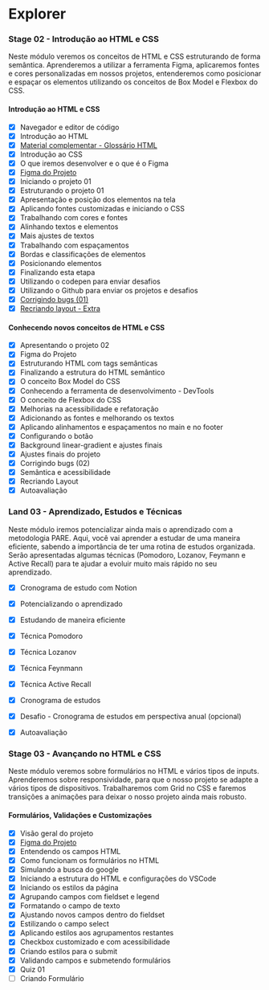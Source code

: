 # Explorer

### Stage 02 - Introdução ao HTML e CSS
Neste módulo veremos os conceitos de HTML e CSS estruturando de forma semântica. Aprenderemos a utilizar a ferramenta Figma, aplicaremos fontes e cores personalizadas em nossos projetos, entenderemos como posicionar e espaçar os elementos utilizando os conceitos de Box Model e Flexbox do CSS.

#### Introdução ao HTML e CSS

- [x] Navegador e editor de código
- [x] Introdução ao HTML
- [x] [Material complementar - Glossário HTML](https://efficient-sloth-d85.notion.site/Principais-elementos-HTML-da8b750fee5b49f2923fdc35b1c921fc)
- [x] Introdução ao CSS
- [x] O que iremos desenvolver e o que é o Figma
- [x] [Figma do Projeto](https://www.figma.com/file/fAvYZz4dPV5MfhL77XkqkD/Explorer---Projeto-01/duplicate?type=design&node-id=0-1&mode=design)
- [x] Iniciando o projeto 01
- [x] Estruturando o projeto 01
- [x] Apresentação e posição dos elementos na tela
- [x] Aplicando fontes customizadas e iniciando o CSS
- [x] Trabalhando com cores e fontes
- [x] Alinhando textos e elementos
- [x] Mais ajustes de textos
- [x] Trabalhando com espaçamentos
- [x] Bordas e classificações de elementos
- [x] Posicionando elementos
- [x] Finalizando esta etapa
- [x] Utilizando o codepen para enviar desafios
- [x] Utilizando o Github para enviar os projetos e desafios
- [x] [Corrigindo bugs (01)](https://github.com/luan-prates/explorer-desafio-01)
- [x] [Recriando layout - Extra](https://github.com/luan-prates/explorer-recriando-layout-01)

#### Conhecendo novos conceitos de HTML e CSS
- [x] Apresentando o projeto 02
- [x] Figma do Projeto
- [x] Estruturando HTML com tags semânticas
- [x] Finalizando a estrutura do HTML semântico
- [x] O conceito Box Model do CSS
- [x] Conhecendo a ferramenta de desenvolvimento - DevTools
- [x] O conceito de Flexbox do CSS
- [x] Melhorias na acessibilidade e refatoração
- [x] Adicionando as fontes e melhorando os textos
- [x] Aplicando alinhamentos e espaçamentos no main e no footer
- [x] Configurando o botão
- [x] Background linear-gradient e ajustes finais
- [x] Ajustes finais do projeto
- [x] Corrigindo bugs (02)
- [x] Semântica e acessibilidade
- [x] Recriando Layout
- [x] Autoavaliação

### Land 03 - Aprendizado, Estudos e Técnicas

Neste módulo iremos potencializar ainda mais o aprendizado com a metodologia PARE. Aqui, você vai aprender a estudar de uma maneira eficiente, sabendo a importância de ter uma rotina de estudos organizada. Serão apresentadas algumas técnicas (Pomodoro, Lozanov, Feymann e Active Recall) para te ajudar a evoluir muito mais rápido no seu aprendizado.

- [x] Cronograma de estudo com Notion
- [x] Potencializando o aprendizado
- [x] Estudando de maneira eficiente
- [x] Técnica Pomodoro
- [x] Técnica Lozanov
- [x] Técnica Feynmann
- [x] Técnica Active Recall
- [x] Cronograma de estudos
- [x] Desafio - Cronograma de estudos em perspectiva anual (opcional)
- [x] Autoavaliação


### Stage 03 - Avançando no HTML e CSS
Neste módulo veremos sobre formulários no HTML e vários tipos de inputs. Aprenderemos sobre responsividade, para que o nosso projeto se adapte a vários tipos de dispositivos. Trabalharemos com Grid no CSS e faremos transições a animações para deixar o nosso projeto ainda mais robusto.
#### Formulários, Validações e Customizações

- [x] Visão geral do projeto
- [x] [Figma do Projeto](https://www.figma.com/file/qkhqsXhiF5HMzApCxD4Pqu/Explorer-Stage-03-Projeto-01-(Copy)?type=design&node-id=0-1&mode=design&t=8LVV6jHxvJ6L3CAF-0)
- [x] Entendendo os campos HTML
- [x] Como funcionam os formulários no HTML
- [x] Simulando a busca do google
- [x] Iniciando a estrutura do HTML e configurações do VSCode
- [x] Iniciando os estilos da página
- [x] Agrupando campos com fieldset e legend
- [x] Formatando o campo de texto
- [x] Ajustando novos campos dentro do fieldset
- [x] Estilizando o campo select
- [x] Aplicando estilos aos agrupamentos restantes
- [x] Checkbox customizado e com acessibilidade
- [x] Criando estilos para o submit
- [x] Validando campos e submetendo formulários
- [x] Quiz 01
- [ ] Criando Formulário
